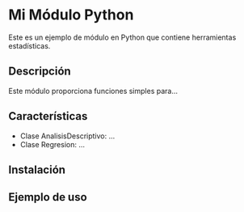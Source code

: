 # Mi Módulo Python

Este es un ejemplo de módulo en Python que contiene herramientas estadísticas.

## Descripción

Este módulo proporciona funciones simples para...

## Características

- Clase AnalisisDescriptivo: ...
- Clase Regresion: ...

## Instalación

## Ejemplo de uso
